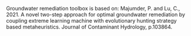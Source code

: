 Groundwater remediation toolbox is based on:
Majumder, P. and Lu, C., 2021. A novel two-step approach for optimal groundwater remediation by coupling extreme learning machine with evolutionary hunting strategy based metaheuristics. Journal of Contaminant Hydrology, p.103864.


